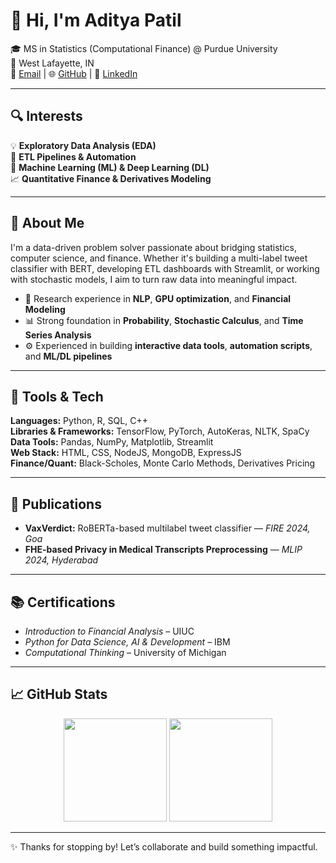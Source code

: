 # 👋 Hi, I'm Aditya Patil

🎓 MS in Statistics (Computational Finance) @ Purdue University  
📍 West Lafayette, IN <br />
📧 [Email](mailto:patil219@purdue.edu) | 🌐 [GitHub](https://github.com/Ronin2810) | 👔 [LinkedIn](https://www.linkedin.com/in/aditya-patil-047283220/)

---

## 🔍 Interests

💡 **Exploratory Data Analysis (EDA)**  
🔄 **ETL Pipelines & Automation**  
🧠 **Machine Learning (ML) & Deep Learning (DL)**  
📈 **Quantitative Finance & Derivatives Modeling**

---

## 🧠 About Me

I'm a data-driven problem solver passionate about bridging statistics, computer science, and finance. Whether it's building a multi-label tweet classifier with BERT, developing ETL dashboards with Streamlit, or working with stochastic models, I aim to turn raw data into meaningful impact.

- 🧪 Research experience in **NLP**, **GPU optimization**, and **Financial Modeling**
- 📊 Strong foundation in **Probability**, **Stochastic Calculus**, and **Time Series Analysis**
- ⚙️ Experienced in building **interactive data tools**, **automation scripts**, and **ML/DL pipelines**

---

## 🔧 Tools & Tech

**Languages:** Python, R, SQL, C++  
**Libraries & Frameworks:** TensorFlow, PyTorch, AutoKeras, NLTK, SpaCy  
**Data Tools:** Pandas, NumPy, Matplotlib, Streamlit  
**Web Stack:** HTML, CSS, NodeJS, MongoDB, ExpressJS  
**Finance/Quant:** Black-Scholes, Monte Carlo Methods, Derivatives Pricing

---

## 📄 Publications

- **VaxVerdict:** RoBERTa-based multilabel tweet classifier — *FIRE 2024, Goa*  
- **FHE-based Privacy in Medical Transcripts Preprocessing** — *MLIP 2024, Hyderabad*

---

## 📚 Certifications

- *Introduction to Financial Analysis* – UIUC  
- *Python for Data Science, AI & Development* – IBM  
- *Computational Thinking* – University of Michigan  

---

## 📈 GitHub Stats

<p align="center">
  <img src="https://github-readme-stats.vercel.app/api?username=Ronin2810&show_icons=true&theme=github_dark" height="165">
  <img src="https://github-readme-stats.vercel.app/api/top-langs/?username=Ronin2810&layout=compact&theme=github_dark" height="165">
</p>

---

✨ Thanks for stopping by! Let’s collaborate and build something impactful.
